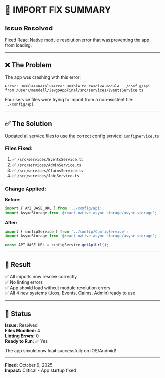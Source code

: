 # 🔧 **IMPORT FIX SUMMARY**

## **Issue Resolved**

Fixed React Native module resolution error that was preventing the app from loading.

---

## ❌ **The Problem**

The app was crashing with this error:

```
Error: UnableToResolveError Unable to resolve module ../config/api from /Users/mendell/JewgoAppFinal/src/services/EventsService.ts
```

Four service files were trying to import from a non-existent file: `../config/api`

---

## ✅ **The Solution**

Updated all service files to use the correct config service: `ConfigService.ts`

### **Files Fixed:**

1. ✅ `/src/services/EventsService.ts`
2. ✅ `/src/services/AdminService.ts`
3. ✅ `/src/services/ClaimsService.ts`
4. ✅ `/src/services/JobsService.ts`

### **Change Applied:**

**Before:**

```typescript
import { API_BASE_URL } from '../config/api';
import AsyncStorage from '@react-native-async-storage/async-storage';
```

**After:**

```typescript
import { configService } from '../config/ConfigService';
import AsyncStorage from '@react-native-async-storage/async-storage';

const API_BASE_URL = configService.getApiUrl();
```

---

## 🎯 **Result**

✅ All imports now resolve correctly  
✅ No linting errors  
✅ App should load without module resolution errors  
✅ All 4 new systems (Jobs, Events, Claims, Admin) ready to use

---

## 🚀 **Status**

**Issue:** Resolved  
**Files Modified:** 4  
**Linting Errors:** 0  
**Ready to Run:** ✅ Yes

The app should now load successfully on iOS/Android!

---

**Fixed:** October 9, 2025  
**Impact:** Critical - App startup fixed

